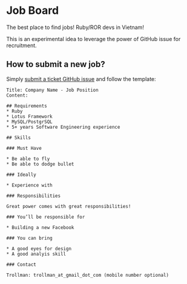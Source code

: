# Job Board

The best place to find jobs! Ruby/ROR devs in Vietnam!

This is an experimental idea to leverage the power of GitHub issue for recruitment.

## How to submit a new job?

Simply [submit a ticket GitHub issue](https://github.com/ruby-vietnam/job_board/issues/new) and follow the template:

```text
Title: Company Name - Job Position
Content:

## Requirements
* Ruby
* Lotus Framework
* MySQL/PostgrSQL
* 5+ years Software Engineering experience

## Skills

### Must Have

* Be able to fly
* Be able to dodge bullet

### Ideally

* Experience with 

### Responsibilities

Great power comes with great responsibilities!

### You’ll be responsible for

* Building a new Facebook

### You can bring

* A good eyes for design
* A good analyis skill
    
### Contact

Trollman: trollman_at_gmail_dot_com (mobile number optional)
```
